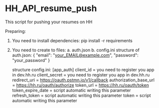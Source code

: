 # HH_API_resume_push

This script for pushing your resumes on HH

Preparing:
1. You need to install dependencies:
    pip install -r requirements
2. You need to create to files:
    a. auth.json
    b. config.ini
   structure of auth.json:
      {
         "email": "your_EMAIL@example.com",
         "password": "your_password"
      }
      
    structure config.ini:
    [app_auth]
    client_id = you need to register you app in dev.hh.ru
    client_secret = you need to register you app in dev.hh.ru
    redirect_uri = https://oauth.pstmn.io/v1/callback
    authorization_base_url = https://hh.ru/oauth/authorize
    token_url = https://hh.ru/oauth/token
    token_expire_date = script automatic writing this parameter
    refresh_token = script automatic writing this parameter
    token = script automatic writing this parameter
